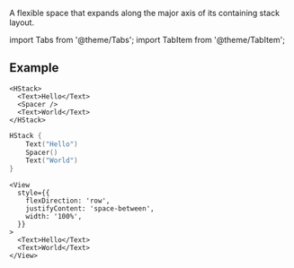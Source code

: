 ---
---

A flexible space that expands along the major axis of its containing stack layout.

import Tabs from '@theme/Tabs';
import TabItem from '@theme/TabItem';

## Example

<Tabs>
<TabItem value="srn" label="swiftui-react-native">

```tsx
<HStack>
  <Text>Hello</Text>
  <Spacer />
  <Text>World</Text>
</HStack>
```

</TabItem>
<TabItem value="swiftui" label="SwiftUI">

```swift
HStack {
    Text("Hello")
    Spacer()
    Text("World")
}
```

</TabItem>
<TabItem value="react-native" label="React Native">

```tsx
<View
  style={{
    flexDirection: 'row',
    justifyContent: 'space-between',
    width: '100%',
  }}
>
  <Text>Hello</Text>
  <Text>World</Text>
</View>
```

</TabItem>
</Tabs>
